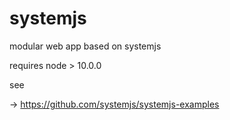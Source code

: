 # systemjs

modular web app based on systemjs

requires node > 10.0.0

see

-> https://github.com/systemjs/systemjs-examples
